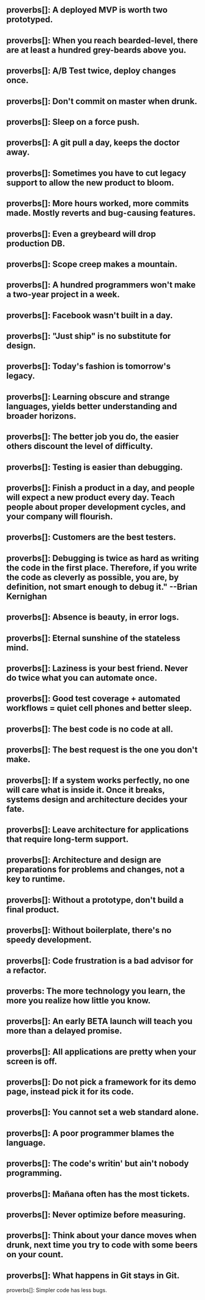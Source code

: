 proverbs[]: A deployed MVP is worth two prototyped.
-----
proverbs[]: When you reach bearded-level, there are at least a hundred grey-beards above you.
-----
proverbs[]: A/B Test twice, deploy changes once.
-----
proverbs[]: Don't commit on master when drunk.
-----
proverbs[]: Sleep on a force push.
-----
proverbs[]: A git pull a day, keeps the doctor away.
-----
proverbs[]: Sometimes you have to cut legacy support to allow the new product to bloom.
-----
proverbs[]: More hours worked, more commits made. Mostly reverts and bug-causing features.
-----
proverbs[]: Even a greybeard will drop production DB.
-----
proverbs[]: Scope creep makes a mountain.
-----
proverbs[]: A hundred programmers won't make a two-year project in a week.
-----
proverbs[]: Facebook wasn't built in a day.
-----
proverbs[]: "Just ship" is no substitute for design.
-----
proverbs[]: Today's fashion is tomorrow's legacy.
-----
proverbs[]: Learning obscure and strange languages, yields better understanding and broader horizons.
-----
proverbs[]: The better job you do, the easier others discount the level of difficulty.
-----
proverbs[]: Testing is easier than debugging.
-----
proverbs[]: Finish a product in a day, and people will expect a new product every day. Teach people about proper development cycles, and your company will flourish.
-----
proverbs[]: Customers are the best testers.
-----
proverbs[]: Debugging is twice as hard as writing the code in the first place. Therefore, if you write the code as cleverly as possible, you are, by definition, not smart enough to debug it." --Brian Kernighan
-----
proverbs[]: Absence is beauty, in error logs.
-----
proverbs[]: Eternal sunshine of the stateless mind.
-----
proverbs[]: Laziness is your best friend.  Never do twice what you can automate once.
-----
proverbs[]: Good test coverage + automated workflows = quiet cell phones and better sleep.
-----
proverbs[]: The best code is no code at all.
-----
proverbs[]: The best request is the one you don't make.
-----
proverbs[]: If a system works perfectly, no one will care what is inside it. Once it breaks, systems design and architecture decides your fate.
-----
proverbs[]: Leave architecture for applications that require long-term support.
-----
proverbs[]: Architecture and design are preparations for problems and changes, not a key to runtime. 
-----
proverbs[]: Without a prototype, don't build a final product.
-----
proverbs[]: Without boilerplate, there's no speedy development.
-----
proverbs[]: Code frustration is a bad advisor for a refactor.
-----
proverbs: The more technology you learn, the more you realize how little you know.
-----
proverbs[]: An early BETA launch will teach you more than a delayed promise.
-----
proverbs[]: All applications are pretty when your screen is off.
-----
proverbs[]: Do not pick a framework for its demo page, instead pick it for its code.
-----
proverbs[]: You cannot set a web standard alone.
-----
proverbs[]: A poor programmer blames the language.
-----
proverbs[]: The code's writin' but ain't nobody programming.
-----
proverbs[]: Mañana often has the most tickets.
-----
proverbs[]: Never optimize before measuring.
-----
proverbs[]: Think about your dance moves when drunk, next time you try to code with some beers on your count.
-----
proverbs[]: What happens in Git stays in Git.
-----
proverbs[]: Simpler code has less bugs.

